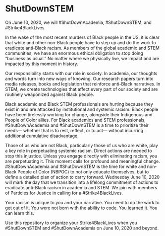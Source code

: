 # ShutDownSTEM

On June 10, 2020, we will #ShutDownAcademia, #ShutDownSTEM, and #Strike4BlackLives. 

In the wake of the most recent murders of Black people in the US, it is clear that white and other non-Black people have to step up and do the work to eradicate anti-Black racism. As members of the global academic and STEM communities, we have an enormous ethical obligation to stop doing “business as usual.” No matter where we physically live, we impact and are impacted by this moment in history.

Our responsibility starts with our role in society. In academia, our thoughts and words turn into new ways of knowing. Our research papers turn into media releases, books and legislation that reinforce anti-Black narratives. In STEM, we create technologies that affect every part of our society and are routinely weaponized against Black people.

Black academic and Black STEM professionals are hurting because they exist in and are attacked by institutional and systemic racism. Black people have been tirelessly working for change, alongside their Indigenous and People of Color allies. For Black academics and STEM professionals, #ShutDownAcademia and #ShutDownSTEM is a time to prioritize their needs— whether that is to rest, reflect, or to act— without incurring additional cumulative disadvantage. 

Those of us who are not Black, particularly those of us who are white, play a key role in perpetuating systemic racism. Direct actions are needed to stop this injustice. Unless you engage directly with eliminating racism, you are perpetuating it. This moment calls for profound and meaningful change. #ShutDownAcademia and #ShutDownSTEM is the time for white and non-Black People of Color (NBPOC) to not only educate themselves, but to define a detailed plan of action to carry forward. Wednesday June 10, 2020 will mark the day that we transition into a lifelong commitment of actions to eradicate anti-Black racism in academia and STEM. We join with members of Particles for Justice in calling for a #Strike4BlackLives. 

Your racism is unique to you and your narrative. You need to do the work to get out of it. 
You were not born with the ability to code. You learned it. You can learn this.

Use this repository to organize your Strike4BlackLives when you #ShutDownSTEM and #ShutDownAcademia on June 10, 2020 and beyond.
